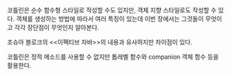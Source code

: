 코틀린은 순수 함수형 스타일로 작성할 수도 있지만, 객체 지향 스타일로도 작성할 수 있다. 객체를 생성하는 방법에 따라서 여러 특징이 있는데 이번 장에서는 그것들이 무엇이고 각각 장단점이 무엇인지 알아본다.

조슈아 블로크의 <<이펙티브 자바>>의 내용과 유사하지만 차이점이 있다.

코틀린은 정적 메소드를 사용할 수 없지만 톱레벨 함수와 companion 객체 함수 등을 활용한다.
